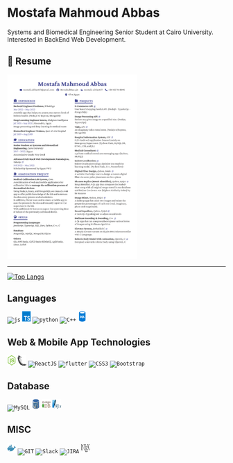 # Mostafa Mahmoud Abbas

Systems and Biomedical Engineering Senior Student at Cairo University. Interested in BackEnd Web Development.

## 📝 Resume

<a href="https://drive.google.com/file/d/1aDMD_waWqeGWLbugYaPYkqb5OV-UJXYo/view?usp=sharing" type="application/pdf">
  <img src="assets/Mostafa_M_Abbas_Resume.png" alt="Mostafa Abbas | Resume" width="300">
</a>

---

[![Top Langs](https://github-readme-stats.vercel.app/api/top-langs/?username=MostafaAbbas-git&exclude_repo=Iot-Website,SW_for_HW_Interfacing,DSP-Team17&hide=html&layout=compact&theme=react&langs_count=10)](https://github.com/anuraghazra/github-readme-stats)

## Languages

<code><img height="24" width="20" alt="js" src="https://i.imgur.com/R0BfmBL.png"></code>
<code><img height="24" width="20" alt="typescript" src="assets/typescript-24x24-1174965.png"></code>
<code><img height="24" width="20" alt="python" src="https://i.imgur.com/SJzjyHp.png"></code>
<code><img height="24" width="20" alt="C++" src="https://i.imgur.com/QTP0zhp.png"></code>
<code><img height="24" width="20" alt="sql" src="assets/sql.png"></code>

## Web & Mobile App Technologies

<code><img height="24" width="20" alt="NodeJS" src="assets/nodejs.png"></code>
<code><img height="24" width="20" alt="Flask" src="assets/flask.png"></code>
<code><img height="24" width="20" alt="ReactJS" src="https://assets-global.website-files.com/5d9bc5d562ffc2869b470941/5e1f8bd1dc3c511ea5a28a56_icon-rect-tech.png"></code>
<code><img height="24" width="20" alt="flutter" src="https://encrypted-tbn0.gstatic.com/images?q=tbn:ANd9GcRglnUsnfLyIofsJrCffEJFJiT688ztJEAJ_Q&usqp=CAU"></code>
<code><img height="24" width="20" alt="CSS3" src="https://icon-library.com/images/css-icon-png/css-icon-png-0.jpg"></code>
<code><img height="24" width="20" alt="Bootstrap" src="https://cdn-icons-png.flaticon.com/512/5968/5968672.png"></code>

## Database

<code><img height="24" width="20" alt="MySQL" src="https://i.imgur.com/2bScz0p.png"></code>
<code><img height="24" width="20" alt="PostgreSQL" src="assets/postgresql.png"></code>
<code><img height="24" width="20" alt="MongoDB" src="assets/mongodb.png"></code>
<code><img height="24" width="20" alt="SQLite" src="assets/sqlite.png"></code>

## MISC

<code><img height="24" width="20" alt="Docker" src="assets/docker.png"></code>
<code><img height="24" width="20" alt="GIT" src="https://upload.wikimedia.org/wikipedia/commons/thumb/3/3f/Git_icon.svg/1024px-Git_icon.svg.png"></code>
<code><img height="24" width="20" alt="Slack" src="https://upload.wikimedia.org/wikipedia/commons/thumb/d/d5/Slack_icon_2019.svg/1200px-Slack_icon_2019.svg.png"></code>
<code><img height="24" width="20" alt="JIRA" src="https://toppng.com/uploads/preview/jira-software-logo-jira-software-logo-11562914188wp8r59nt10.png"></code>
<code><img height="24" width="20" alt="latex" src="assets/latex.png"></code>
